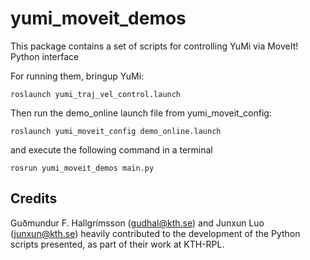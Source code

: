 # yumi_moveit_demos


This package contains a set of scripts for controlling YuMi via MoveIt! Python interface

For running them, bringup YuMi:
```
roslaunch yumi_traj_vel_control.launch
```
Then run the demo_online launch file from yumi_moveit_config:
```
roslaunch yumi_moveit_config demo_online.launch
```
and execute the following command in a terminal
```
rosrun yumi_moveit_demos main.py
```


## Credits

Guðmundur F. Hallgrímsson (gudhal@kth.se) and Junxun Luo (junxun@kth.se) heavily contributed to the development of the Python scripts presented, as part of their work at KTH-RPL.
